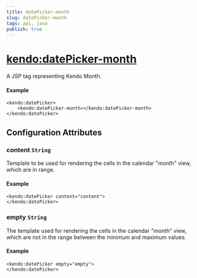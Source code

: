 ```yaml
---
title: datePicker-month
slug: datePicker-month
tags: api, java
publish: true
---
```


# <kendo:datePicker-month>
A JSP tag representing Kendo Month.

#### Example
    <kendo:datePicker>
        <kendo:datePicker-month></kendo:datePicker-month>
    </kendo:datePicker>


## Configuration Attributes


### content `String`

Template to be used for rendering the cells in the calendar "month" view, which are in range.

#### Example
    <kendo:datePicker content="content">
    </kendo:datePicker>



### empty `String`

The template used for rendering the cells in the calendar "month" view, which are not in the range between
the minimum and maximum values.

#### Example
    <kendo:datePicker empty="empty">
    </kendo:datePicker>


